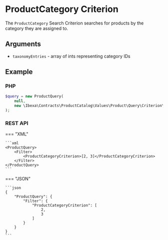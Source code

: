 # ProductCategory Criterion

The `ProductCategory` Search Criterion searches for products by the category they are assigned to.

## Arguments

- `taxonomyEntries` - array of ints representing category IDs

## Example

### PHP

``` php
$query = new ProductQuery(
    null,
    new \Ibexa\Contracts\ProductCatalog\Values\Product\Query\Criterion\ProductCategory([2, 3])
);
```

### REST API

=== "XML"

    ```xml
    <ProductQuery>
        <Filter>
            <ProductCategoryCriterion>[2, 3]</ProductCategoryCriterion>
        </Filter>
    </ProductQuery>
    ```

=== "JSON"

    ```json
    {
        "ProductQuery": {
            "Filter": {
                "ProductCategoryCriterion": [
                    2,
                    3
                ]
            }
        }
    }
    ```
